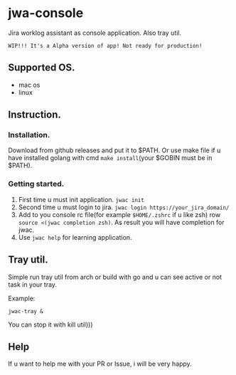 # jwa-console

Jira worklog assistant as console application.
Also tray util.

```
WIP!!! It's a Alpha version of app! Not ready for production!
```

## Supported OS.

   - mac os
   - linux

## Instruction.

### Installation.

Download from github releases and put it to $PATH.
Or use make file if u have installed golang with cmd 
`make install`(your $GOBIN must be in $PATH).

### Getting started.

1. First time u must init application. `jwac init`
2. Second time u must login to jira. `jwac login https://your_jira_domain/`
3. Add to you console rc file(for example `$HOME/.zshrc` if u like zsh)
row `source <(jwac completion zsh)`. As result you will have completion for jwac.
4. Use `jwac help` for learning application.

## Tray util.

Simple run tray util from arch or build with go 
and u can see active or not task in your tray.

Example:
```
jwac-tray &
```

You can stop it with kill util)))

## Help

If u want to help me with your PR or Issue, i will be very happy.
